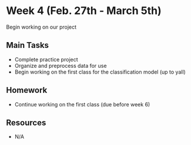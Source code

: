 <h1>Week 4 (Feb. 27th - March 5th)</h1>

<p> Begin working on our project </p> 

<h2>Main Tasks</h2>
<ul>
  <li>Complete practice project</li>
  <li>Organize and preprocess data for use</li>
  <li>Begin working on the first class for the classification model (up to yall)</li>
</ul>
<h2>Homework</h2>
<ul>
  <li>Continue working on the first class (due before week 6) </li>
</ul>
<h2>Resources</h2> 
<ul>
  <li>N/A</li>
</ul>
